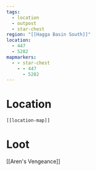 ```yaml
---
tags:
  - location
  - outpost
  - star-chest
region: "[[Hagga Basin South]]"
location:
  - 447
  - 5282
mapmarkers:
  - - star-chest
    - - 447
      - 5282
---
```

# Location
```meta-bind-embed
[[location-map]]
```
# Loot
[[Aren's Vengeance]]